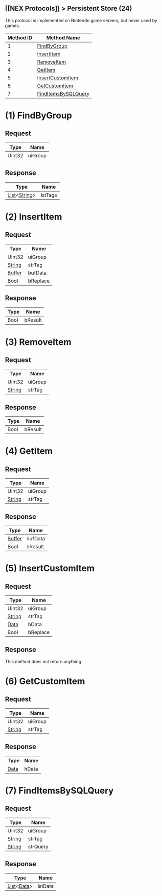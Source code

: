 [[NEX Protocols]] > Persistent Store (24)
---

This protocol is implemented on Nintendo game servers, but never used by games.

| Method ID | Method Name |
| --- | --- |
| 1 | [FindByGroup](#1-findbygroup) |
| 2 | [InsertItem](#2-insertitem) |
| 3 | [RemoveItem](#3-removeitem) |
| 4 | [GetItem](#4-getitem) |
| 5 | [InsertCustomItem](#5-insertcustomitem) |
| 6 | [GetCustomItem](#6-getcustomitem) |
| 7 | [FindItemsBySQLQuery](#7-finditemsbysqlquery) |

# (1) FindByGroup
## Request
| Type | Name |
| --- | --- |
| Uint32 | uiGroup |

## Response
| Type | Name |
| --- | --- |
| [List]&lt;[String]&gt; | lstTags |

# (2) InsertItem
## Request
| Type | Name |
| --- | --- |
| Uint32 | uiGroup |
| [String] | strTag |
| [Buffer] | bufData |
| Bool | bReplace |

## Response
| Type | Name |
| --- | --- |
| Bool | bResult |

# (3) RemoveItem
## Request
| Type | Name |
| --- | --- |
| Uint32 | uiGroup |
| [String] | strTag |

## Response
| Type | Name |
| --- | --- |
| Bool | bResult |

# (4) GetItem
## Request
| Type | Name |
| --- | --- |
| Uint32 | uiGroup |
| [String] | strTag |

## Response
| Type | Name |
| --- | --- |
| [Buffer] | bufData |
| Bool | bResult |

# (5) InsertCustomItem
## Request
| Type | Name |
| --- | --- |
| Uint32 | uiGroup |
| [String] | strTag |
| [Data] | hData |
| Bool | bReplace |

## Response
This method does not return anything.

# (6) GetCustomItem
## Request
| Type | Name |
| --- | --- |
| Uint32 | uiGroup |
| [String] | strTag |

## Response
| Type | Name |
| --- | --- |
| [Data] | hData |

# (7) FindItemsBySQLQuery
## Request
| Type | Name |
| --- | --- |
| Uint32 | uiGroup |
| [String] | strTag |
| [String] | strQuery |

## Response
| Type | Name |
| --- | --- |
| [List]&lt;[Data]&gt; | lstData |

[Buffer]: NEX-Common-Types#buffer
[Data]: NEX-Common-Types#any-data-holder
[List]: NEX-Common-Types#list
[String]: NEX-Common-Types#string